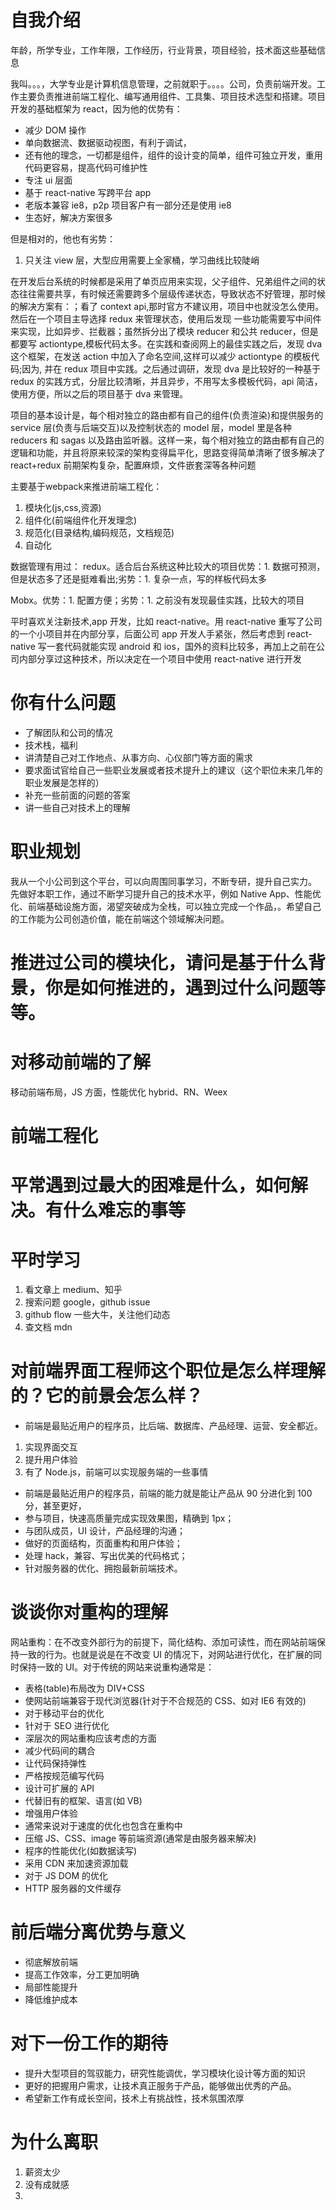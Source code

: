 # 自我介绍

年龄，所学专业，工作年限，工作经历，行业背景，项目经验，技术面这些基础信息

我叫。。。，大学专业是计算机信息管理，之前就职于。。。。公司，负责前端开发。工作主要负责推进前端工程化、编写通用组件、工具集、项目技术选型和搭建。项目开发的基础框架为 react，因为他的优势有：

* 减少 DOM 操作
* 单向数据流、数据驱动视图，有利于调试，
* 还有他的理念，一切都是组件，组件的设计变的简单，组件可独立开发，重用代码更容易，提高代码可维护性
* 专注 ui 层面
* 基于 react-native 写跨平台 app
* 老版本兼容 ie8，p2p 项目客户有一部分还是使用 ie8
* 生态好，解决方案很多

但是相对的，他也有劣势：

1.  只关注 view 层，大型应用需要上全家桶，学习曲线比较陡峭

在开发后台系统的时候都是采用了单页应用来实现，父子组件、兄弟组件之间的状态往往需要共享，有时候还需要跨多个层级传递状态，导致状态不好管理，那时候的解决方案有：；看了 context api,那时官方不建议用，项目中也就没怎么使用。然后在一个项目主导选择 redux 来管理状态，使用后发现 一些功能需要写中间件来实现，比如异步、拦截器；虽然拆分出了模块 reducer 和公共 reducer，但是都要写 actiontype,模板代码太多。在实践和查阅网上的最佳实践之后，发现 dva 这个框架，在发送 action 中加入了命名空间,这样可以减少 actiontype 的模板代码;因为, 并在 redux 项目中实践。之后通过调研，发现 dva 是比较好的一种基于 redux 的实践方式，分层比较清晰，并且异步，不用写太多模板代码，api 简洁，使用方便，所以之后的项目基于 dva 来管理。

项目的基本设计是，每个相对独立的路由都有自己的组件(负责渲染)和提供服务的 service 层(负责与后端交互)以及控制状态的 model 层，model 里是各种 reducers 和 sagas 以及路由监听器。这样一来，每个相对独立的路由都有自己的逻辑和功能，并且将原来较深的架构变得扁平化，思路变得简单清晰了很多解决了 react+redux 前期架构复杂，配置麻烦，文件嵌套深等各种问题

主要基于webpack来推进前端工程化：

1.  模块化(js,css,资源)
2.  组件化(前端组件化开发理念)
3.  规范化(目录结构,编码规范，文档规范)
4.  自动化

数据管理有用过：
redux。适合后台系统这种比较大的项目优势：1. 数据可预测，但是状态多了还是挺难看出;劣势：1. 复杂一点，写的样板代码太多

Mobx。优势：1. 配置方便；劣势：1. 之前没有发现最佳实践，比较大的项目

平时喜欢关注新技术,app 开发，比如 react-native。用 react-native 重写了公司的一个小项目并在内部分享，后面公司 app 开发人手紧张，然后考虑到 react-native 写一套代码就能实现 android 和 ios，国外的资料比较多，再加上之前在公司内部分享过这种技术，所以决定在一个项目中使用 react-native 进行开发

# 你有什么问题

* 了解团队和公司的情况
* 技术栈，福利
* 讲清楚自己对工作地点、从事方向、心仪部门等方面的需求
* 要求面试官给自己一些职业发展或者技术提升上的建议（这个职位未来几年的职业发展是怎样的）
* 补充一些前面的问题的答案
* 讲一些自己对技术上的理解



# 职业规划

我从一个小公司到这个平台，可以向周围同事学习，不断专研，提升自己实力。
先做好本职工作，通过不断学习提升自己的技术水平，例如 Native App、性能优化、前端基础设施方面，渴望突破成为全栈，可以独立完成一个作品，。希望自己的工作能为公司创造价值，能在前端这个领域解决问题。

# 推进过公司的模块化，请问是基于什么背景，你是如何推进的，遇到过什么问题等等。

# 对移动前端的了解

移动前端布局，JS 方面，性能优化 hybrid、RN、Weex

# 前端工程化

# 平常遇到过最大的困难是什么，如何解决。有什么难忘的事等

# 平时学习

1.  看文章上 medium、知乎
2.  搜索问题 google，github issue
3.  github flow 一些大牛，关注他们动态
4.  查文档 mdn

# 对前端界面工程师这个职位是怎么样理解的？它的前景会怎么样？

* 前端是最贴近用户的程序员，比后端、数据库、产品经理、运营、安全都近。

1.  实现界面交互
2.  提升用户体验
3.  有了 Node.js，前端可以实现服务端的一些事情

* 前端是最贴近用户的程序员，前端的能力就是能让产品从 90 分进化到 100 分，甚至更好，
* 参与项目，快速高质量完成实现效果图，精确到 1px；
* 与团队成员，UI 设计，产品经理的沟通；
* 做好的页面结构，页面重构和用户体验；
* 处理 hack，兼容、写出优美的代码格式；
* 针对服务器的优化、拥抱最新前端技术。

# 谈谈你对重构的理解

网站重构：在不改变外部行为的前提下，简化结构、添加可读性，而在网站前端保持一致的行为。也就是说是在不改变 UI 的情况下，对网站进行优化，在扩展的同时保持一致的 UI。对于传统的网站来说重构通常是：

* 表格(table)布局改为 DIV+CSS
* 使网站前端兼容于现代浏览器(针对于不合规范的 CSS、如对 IE6 有效的)
* 对于移动平台的优化
* 针对于 SEO 进行优化
* 深层次的网站重构应该考虑的方面
* 减少代码间的耦合
* 让代码保持弹性
* 严格按规范编写代码
* 设计可扩展的 API
* 代替旧有的框架、语言(如 VB)
* 增强用户体验
* 通常来说对于速度的优化也包含在重构中
* 压缩 JS、CSS、image 等前端资源(通常是由服务器来解决)
* 程序的性能优化(如数据读写)
* 采用 CDN 来加速资源加载
* 对于 JS DOM 的优化
* HTTP 服务器的文件缓存

# 前后端分离优势与意义

* 彻底解放前端
* 提高工作效率，分工更加明确
* 局部性能提升
* 降低维护成本

# 对下一份工作的期待

* 提升大型项目的驾驭能力，研究性能调优，学习模块化设计等方面的知识
* 更好的把握用户需求，让技术真正服务于产品，能够做出优秀的产品。
* 希望新工作有成长空间，技术上有挑战性，技术氛围浓厚

# 为什么离职

1. 薪资太少
2. 没有成就感
3. 